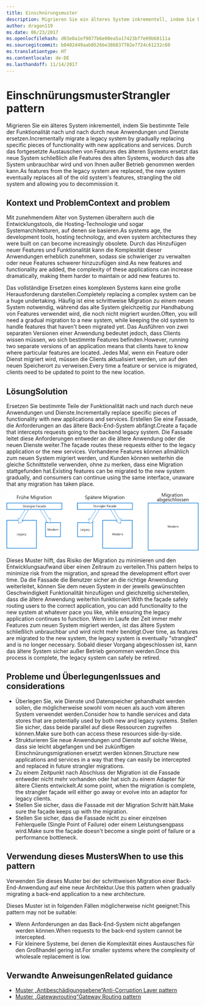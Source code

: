 ```yaml
---
title: Einschnürungsmuster
description: Migrieren Sie ein älteres System inkrementell, indem Sie bestimmte Teile der Funktionalität nach und nach durch neue Anwendungen und Dienste ersetzen.
author: dragon119
ms.date: 06/23/2017
ms.openlocfilehash: d03e8a1ef9077b6e00ea5a17423bf7e09b68111a
ms.sourcegitcommit: b0482d49aab0526be386837702e7724c61232c60
ms.translationtype: HT
ms.contentlocale: de-DE
ms.lasthandoff: 11/14/2017
---
```

# <a name="strangler-pattern"></a><span data-ttu-id="bc15c-103">Einschnürungsmuster</span><span class="sxs-lookup"><span data-stu-id="bc15c-103">Strangler pattern</span></span>

<span data-ttu-id="bc15c-104">Migrieren Sie ein älteres System inkrementell, indem Sie bestimmte Teile der Funktionalität nach und nach durch neue Anwendungen und Dienste ersetzen.</span><span class="sxs-lookup"><span data-stu-id="bc15c-104">Incrementally migrate a legacy system by gradually replacing specific pieces of functionality with new applications and services.</span></span> <span data-ttu-id="bc15c-105">Durch das fortgesetzte Austauschen von Features des älteren Systems ersetzt das neue System schließlich alle Features des alten Systems, wodurch das alte System unbrauchbar wird und von Ihnen außer Betrieb genommen werden kann.</span><span class="sxs-lookup"><span data-stu-id="bc15c-105">As features from the legacy system are replaced, the new system eventually replaces all of the old system's features, strangling the old system and allowing you to decommission it.</span></span> 

## <a name="context-and-problem"></a><span data-ttu-id="bc15c-106">Kontext und Problem</span><span class="sxs-lookup"><span data-stu-id="bc15c-106">Context and problem</span></span>

<span data-ttu-id="bc15c-107">Mit zunehmendem Alter von Systemen überaltern auch die Entwicklungstools, die Hosting-Technologie und sogar Systemarchitekturen, auf denen sie basieren.</span><span class="sxs-lookup"><span data-stu-id="bc15c-107">As systems age, the development tools, hosting technology, and even system architectures they were built on can become increasingly obsolete.</span></span> <span data-ttu-id="bc15c-108">Durch das Hinzufügen neuer Features und Funktionalität kann die Komplexität dieser Anwendungen erheblich zunehmen, sodass sie schwieriger zu verwalten oder neue Features schwerer hinzuzufügen sind.</span><span class="sxs-lookup"><span data-stu-id="bc15c-108">As new features and functionality are added, the complexity of these applications can increase dramatically, making them harder to maintain or add new features to.</span></span>

<span data-ttu-id="bc15c-109">Das vollständige Ersetzen eines komplexen Systems kann eine große Herausforderung darstellen.</span><span class="sxs-lookup"><span data-stu-id="bc15c-109">Completely replacing a complex system can be a huge undertaking.</span></span> <span data-ttu-id="bc15c-110">Häufig ist eine schrittweise Migration zu einem neuen System notwendig, während das alte System gleichzeitig zur Handhabung von Features verwendet wird, die noch nicht migriert wurden.</span><span class="sxs-lookup"><span data-stu-id="bc15c-110">Often, you will need a gradual migration to a new system, while keeping the old system to handle features that haven't been migrated yet.</span></span> <span data-ttu-id="bc15c-111">Das Ausführen von zwei separaten Versionen einer Anwendung bedeutet jedoch, dass Clients wissen müssen, wo sich bestimmte Features befinden.</span><span class="sxs-lookup"><span data-stu-id="bc15c-111">However, running two separate versions of an application means that clients have to know where particular features are located.</span></span> <span data-ttu-id="bc15c-112">Jedes Mal, wenn ein Feature oder Dienst migriert wird, müssen die Clients aktualisiert werden, um auf den neuen Speicherort zu verweisen.</span><span class="sxs-lookup"><span data-stu-id="bc15c-112">Every time a feature or service is migrated, clients need to be updated to point to the new location.</span></span>

## <a name="solution"></a><span data-ttu-id="bc15c-113">Lösung</span><span class="sxs-lookup"><span data-stu-id="bc15c-113">Solution</span></span>

<span data-ttu-id="bc15c-114">Ersetzen Sie bestimmte Teile der Funktionalität nach und nach durch neue Anwendungen und Dienste.</span><span class="sxs-lookup"><span data-stu-id="bc15c-114">Incrementally replace specific pieces of functionality with new applications and services.</span></span> <span data-ttu-id="bc15c-115">Erstellen Sie eine Fassade, die Anforderungen an das ältere Back-End-System abfängt.</span><span class="sxs-lookup"><span data-stu-id="bc15c-115">Create a façade that intercepts requests going to the backend legacy system.</span></span> <span data-ttu-id="bc15c-116">Die Fassade leitet diese Anforderungen entweder an die ältere Anwendung oder die neuen Dienste weiter.</span><span class="sxs-lookup"><span data-stu-id="bc15c-116">The façade routes these requests either to the legacy application or the new services.</span></span> <span data-ttu-id="bc15c-117">Vorhandene Features können allmählich zum neuen System migriert werden, und Kunden können weiterhin die gleiche Schnittstelle verwenden, ohne zu merken, dass eine Migration stattgefunden hat.</span><span class="sxs-lookup"><span data-stu-id="bc15c-117">Existing features can be migrated to the new system gradually, and consumers can continue using the same interface, unaware that any migration has taken place.</span></span>

![](./_images/strangler.png)  

<span data-ttu-id="bc15c-118">Dieses Muster hilft, das Risiko der Migration zu minimieren und den Entwicklungsaufwand über einen Zeitraum zu verteilen.</span><span class="sxs-lookup"><span data-stu-id="bc15c-118">This pattern helps to minimize risk from the migration, and spread the development effort over time.</span></span> <span data-ttu-id="bc15c-119">Da die Fassade die Benutzer sicher an die richtige Anwendung weiterleitet, können Sie dem neuen System in der jeweils gewünschten Geschwindigkeit Funktionalität hinzufügen und gleichzeitig sicherstellen, dass die ältere Anwendung weiterhin funktioniert.</span><span class="sxs-lookup"><span data-stu-id="bc15c-119">With the façade safely routing users to the correct application, you can add functionality to the new system at whatever pace you like, while ensuring the legacy application continues to function.</span></span> <span data-ttu-id="bc15c-120">Wenn im Laufe der Zeit immer mehr Features zum neuen System migriert werden, ist das ältere System schließlich unbrauchbar und wird nicht mehr benötigt.</span><span class="sxs-lookup"><span data-stu-id="bc15c-120">Over time, as features are migrated to the new system, the legacy system is eventually "strangled" and is no longer necessary.</span></span> <span data-ttu-id="bc15c-121">Sobald dieser Vorgang abgeschlossen ist, kann das ältere System sicher außer Betrieb genommen werden.</span><span class="sxs-lookup"><span data-stu-id="bc15c-121">Once this process is complete, the legacy system can safely be retired.</span></span>

## <a name="issues-and-considerations"></a><span data-ttu-id="bc15c-122">Probleme und Überlegungen</span><span class="sxs-lookup"><span data-stu-id="bc15c-122">Issues and considerations</span></span>

- <span data-ttu-id="bc15c-123">Überlegen Sie, wie Dienste und Datenspeicher gehandhabt werden sollen, die möglicherweise sowohl vom neuen als auch vom älteren System verwendet werden.</span><span class="sxs-lookup"><span data-stu-id="bc15c-123">Consider how to handle services and data stores that are potentially used by both new and legacy systems.</span></span> <span data-ttu-id="bc15c-124">Stellen Sie sicher, dass beide parallel auf diese Ressourcen zugreifen können.</span><span class="sxs-lookup"><span data-stu-id="bc15c-124">Make sure both can access these resources side-by-side.</span></span>
- <span data-ttu-id="bc15c-125">Strukturieren Sie neue Anwendungen und Dienste auf solche Weise, dass sie leicht abgefangen und bei zukünftigen Einschnürungsmigrationen ersetzt werden können.</span><span class="sxs-lookup"><span data-stu-id="bc15c-125">Structure new applications and services in a way that they can easily be intercepted and replaced in future strangler migrations.</span></span>
- <span data-ttu-id="bc15c-126">Zu einem Zeitpunkt nach Abschluss der Migration ist die Fassade entweder nicht mehr vorhanden oder hat sich zu einem Adapter für ältere Clients entwickelt.</span><span class="sxs-lookup"><span data-stu-id="bc15c-126">At some point, when the migration is complete, the strangler façade will either go away or evolve into an adaptor for legacy clients.</span></span>
- <span data-ttu-id="bc15c-127">Stellen Sie sicher, dass die Fassade mit der Migration Schritt hält.</span><span class="sxs-lookup"><span data-stu-id="bc15c-127">Make sure the façade keeps up with the migration.</span></span>
- <span data-ttu-id="bc15c-128">Stellen Sie sicher, dass die Fassade nicht zu einer einzelnen Fehlerquelle (Single Point of Failure) oder einem Leistungsengpass wird.</span><span class="sxs-lookup"><span data-stu-id="bc15c-128">Make sure the façade doesn't become a single point of failure or a performance bottleneck.</span></span>

## <a name="when-to-use-this-pattern"></a><span data-ttu-id="bc15c-129">Verwendung dieses Musters</span><span class="sxs-lookup"><span data-stu-id="bc15c-129">When to use this pattern</span></span>

<span data-ttu-id="bc15c-130">Verwenden Sie dieses Muster bei der schrittweisen Migration einer Back-End-Anwendung auf eine neue Architektur.</span><span class="sxs-lookup"><span data-stu-id="bc15c-130">Use this pattern when gradually migrating a back-end application to a new architecture.</span></span>

<span data-ttu-id="bc15c-131">Dieses Muster ist in folgenden Fällen möglicherweise nicht geeignet:</span><span class="sxs-lookup"><span data-stu-id="bc15c-131">This pattern may not be suitable:</span></span>

- <span data-ttu-id="bc15c-132">Wenn Anforderungen an das Back-End-System nicht abgefangen werden können.</span><span class="sxs-lookup"><span data-stu-id="bc15c-132">When requests to the back-end system cannot be intercepted.</span></span>
- <span data-ttu-id="bc15c-133">Für kleinere Systeme, bei denen die Komplexität eines Austausches für den Großhandel gering ist.</span><span class="sxs-lookup"><span data-stu-id="bc15c-133">For smaller systems where the complexity of wholesale replacement is low.</span></span>

## <a name="related-guidance"></a><span data-ttu-id="bc15c-134">Verwandte Anweisungen</span><span class="sxs-lookup"><span data-stu-id="bc15c-134">Related guidance</span></span>

- [<span data-ttu-id="bc15c-135">Muster „Antibeschädigungsebene“</span><span class="sxs-lookup"><span data-stu-id="bc15c-135">Anti-Corruption Layer pattern</span></span>](./anti-corruption-layer.md)
- [<span data-ttu-id="bc15c-136">Muster „Gatewayrouting“</span><span class="sxs-lookup"><span data-stu-id="bc15c-136">Gateway Routing pattern</span></span>](./gateway-routing.md)


 

